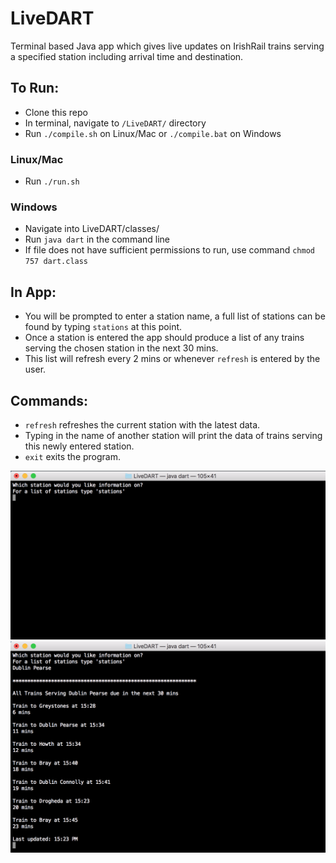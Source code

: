 # LiveDART
Terminal based Java app which gives live updates on IrishRail trains serving a specified station including arrival time and destination.

## To Run: 

- Clone this repo
- In terminal, navigate to `/LiveDART/` directory 
- Run `./compile.sh` on Linux/Mac or `./compile.bat` on Windows

### 	Linux/Mac
- Run `./run.sh`

###		Windows
- Navigate into LiveDART/classes/ 
- Run `java dart` in the command line
- If file does not have sufficient permissions to run, use command `chmod 757 dart.class`

## In App: 

- You will be prompted to enter a station name, a full list of stations can be found by typing `stations` at this point.
- Once a station is entered the app should produce a list of any trains serving the chosen station in the next 30 mins.
- This list will refresh every 2 mins or whenever `refresh` is entered by the user.

## Commands:
- `refresh` refreshes the current station with the latest data.
- Typing in the name of another station will print the data of trains serving this newly entered station.
- `exit` exits the program.

![alt text](https://github.com/ConalCosgrove/LiveDART/blob/master/screenshots/SC1.png "Inital Prompt")
![alt text](https://github.com/ConalCosgrove/LiveDART/blob/master/screenshots/SC2.png "Example of Data")
